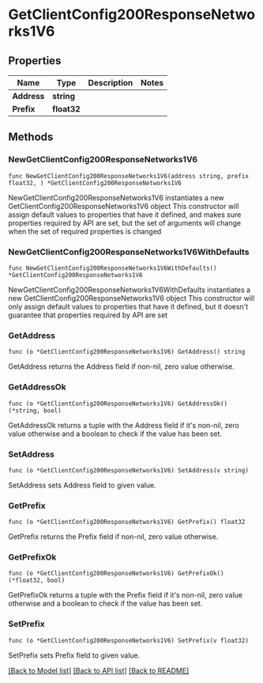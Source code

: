 # GetClientConfig200ResponseNetworks1V6

## Properties

Name | Type | Description | Notes
------------ | ------------- | ------------- | -------------
**Address** | **string** |  | 
**Prefix** | **float32** |  | 

## Methods

### NewGetClientConfig200ResponseNetworks1V6

`func NewGetClientConfig200ResponseNetworks1V6(address string, prefix float32, ) *GetClientConfig200ResponseNetworks1V6`

NewGetClientConfig200ResponseNetworks1V6 instantiates a new GetClientConfig200ResponseNetworks1V6 object
This constructor will assign default values to properties that have it defined,
and makes sure properties required by API are set, but the set of arguments
will change when the set of required properties is changed

### NewGetClientConfig200ResponseNetworks1V6WithDefaults

`func NewGetClientConfig200ResponseNetworks1V6WithDefaults() *GetClientConfig200ResponseNetworks1V6`

NewGetClientConfig200ResponseNetworks1V6WithDefaults instantiates a new GetClientConfig200ResponseNetworks1V6 object
This constructor will only assign default values to properties that have it defined,
but it doesn't guarantee that properties required by API are set

### GetAddress

`func (o *GetClientConfig200ResponseNetworks1V6) GetAddress() string`

GetAddress returns the Address field if non-nil, zero value otherwise.

### GetAddressOk

`func (o *GetClientConfig200ResponseNetworks1V6) GetAddressOk() (*string, bool)`

GetAddressOk returns a tuple with the Address field if it's non-nil, zero value otherwise
and a boolean to check if the value has been set.

### SetAddress

`func (o *GetClientConfig200ResponseNetworks1V6) SetAddress(v string)`

SetAddress sets Address field to given value.


### GetPrefix

`func (o *GetClientConfig200ResponseNetworks1V6) GetPrefix() float32`

GetPrefix returns the Prefix field if non-nil, zero value otherwise.

### GetPrefixOk

`func (o *GetClientConfig200ResponseNetworks1V6) GetPrefixOk() (*float32, bool)`

GetPrefixOk returns a tuple with the Prefix field if it's non-nil, zero value otherwise
and a boolean to check if the value has been set.

### SetPrefix

`func (o *GetClientConfig200ResponseNetworks1V6) SetPrefix(v float32)`

SetPrefix sets Prefix field to given value.



[[Back to Model list]](../README.md#documentation-for-models) [[Back to API list]](../README.md#documentation-for-api-endpoints) [[Back to README]](../README.md)


